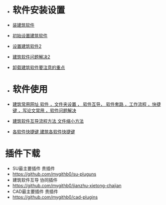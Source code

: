 - # 软件安装设置
- [装建筑软件](装建筑软件.md)
- [初始设置建筑软件](初始设置建筑软件.md)
- [设置建筑软件2](设置建筑软件2.md)
- [建筑软件问题解决2](建筑软件问题解决2.md)
- [卸载建筑软件要注意的重点](卸载建筑软件要注意的重点.md)

- # 软件使用
- [建筑常用网址  软件 ，文件夹设置 ， 软件互导， 软件套路 ，工作流程 ，快捷键 ，写论文常用 ，软件问题解决](建筑常用网址%20%20软件%20，文件夹设置%20，%20软件互导，%20软件套路%20，工作流程%20，快捷键%20，写论文常用%20，软件问题解决.md)
-  [建筑软件互导流程方法 文件缩小方法](建筑软件互导流程方法%20文件缩小方法.md)
- [各软件快捷键 建筑各软件快捷键](各软件快捷键%20建筑各软件快捷键.md)

# 插件下载
- SU最主要插件 贵插件
- https://github.com/mygithb0/su-pluguns
- 建筑软件互导 协同插件
- https://github.com/mygithb0/jianzhu-xietong-chajian
- CAD最主要插件 贵插件
- https://github.com/mygithb0/cad-plugins

